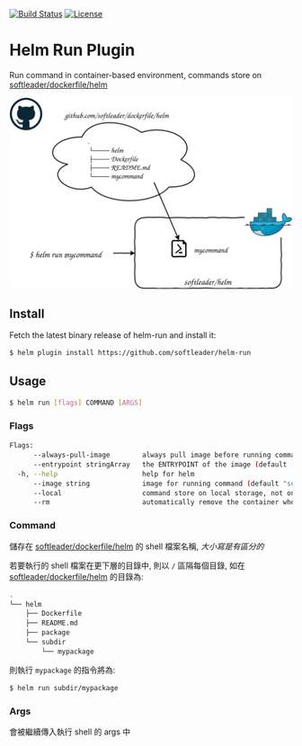 [![Build Status](https://travis-ci.org/softleader/helm-run.svg?branch=master)](https://travis-ci.org/softleader/helm-run)
[![License](https://img.shields.io/badge/License-Apache%202.0-blue.svg)](https://github.com/softleader/helm-runs/blob/master/LICENSE)

# Helm Run Plugin

Run command in container-based environment, commands store on [softleader/dockerfile/helm](https://github.com/softleader/dockerfile/tree/master/helm
)

![](./artitecture.svg)

## Install

Fetch the latest binary release of helm-run and install it:
 
```sh
$ helm plugin install https://github.com/softleader/helm-run
```

## Usage

```sh
$ helm run [flags] COMMAND [ARGS]
```

### Flags

```sh
Flags:
      --always-pull-image        always pull image before running command
      --entrypoint stringArray   the ENTRYPOINT of the image (default [/bin/sh,-c])
  -h, --help                     help for helm
      --image string             image for running command (default "softleader/helm")
      --local                    command store on local storage, not on github
      --rm                       automatically remove the container when it exits (default true)
```

### Command

儲存在 [softleader/dockerfile/helm](https://github.com/softleader/dockerfile/tree/master/helm
) 的 shell 檔案名稱, *大小寫是有區分的*

若要執行的 shell 檔案在更下層的目錄中, 則以 `/` 區隔每個目錄, 如在 [softleader/dockerfile/helm](https://github.com/softleader/dockerfile/tree/master/helm
) 的目錄為: 

```sh
.
└── helm
    ├── Dockerfile
    ├── README.md
    ├── package
    └── subdir
        └── mypackage
```

則執行 `mypackage` 的指令將為: 

```sh
$ helm run subdir/mypackage
```

### Args

會被繼續傳入執行 shell 的 args 中
